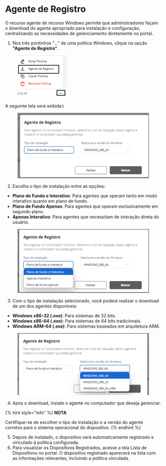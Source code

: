 # Agente de Registro

O recurso agente de recurso Windows permite que administradores façam o download do agente apropriado para instalação e configuração, centralizando as necessidades de gerenciamento diretamente no portal.&#x20;

1. Nos três pontinhos "..." de uma política Windows, clique na opção **"Agente de Registro"**.

<figure><img src="../../../../.gitbook/assets/image (325).png" alt=""><figcaption></figcaption></figure>

A seguinte tela será exibida:\


<figure><img src="../../../../.gitbook/assets/image (326).png" alt=""><figcaption></figcaption></figure>

2. Escolha o tipo de instalação entre as opções:

* **Plano de Fundo e Interativo**: Para agentes que operam tanto em modo interativo quanto em plano de fundo.
* **Plano de Fundo Apenas**: Para agentes que operam exclusivamente em segundo plano.
* **Apenas Interativo**: Para agentes que necessitam de interação direta do usuário.

<figure><img src="../../../../.gitbook/assets/image (327).png" alt=""><figcaption></figcaption></figure>

3. Com o tipo de instalação selecionado, você poderá realizar o download de um dos agentes disponíveis:

* **Windows x86-32 (.exe)**: Para sistemas de 32 bits.
* **Windows x86-64 (.exe)**: Para sistemas de 64 bits tradicionais.
* **Windows ARM-64 (.exe)**: Para sistemas baseados em arquitetura ARM.

<figure><img src="../../../../.gitbook/assets/image (328).png" alt=""><figcaption></figcaption></figure>

4. Após o download, instale o agente no computador que deseja gerenciar.&#x20;

{% hint style="info" %}
**NOTA**

Certifique-se de escolher o tipo de instalação e a versão do agente corretos para o sistema operacional do dispositivo.
{% endhint %}

5. Depois de instalado, o dispositivo será automaticamente registrado e vinculado à política configurada.&#x20;
6. Para visualizar os Dispositivos Registrados, acesse a tela Lista de Dispositivos no portal. O dispositivo registrado aparecerá na lista com as informações relevantes, incluindo a política vinculada.
